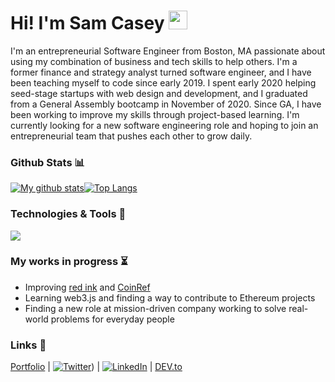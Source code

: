 # Hi! I'm Sam Casey <img src="https://raw.githubusercontent.com/MartinHeinz/MartinHeinz/master/wave.gif" width="30px">

I'm an entrepreneurial Software Engineer from Boston, MA passionate about using my combination of business and tech skills to help others.  I'm a former finance and strategy analyst turned software engineer, and I have been teaching myself to code since early 2019. I spent early 2020 helping seed-stage startups with web design and development, and I graduated from a General Assembly bootcamp in November of 2020. Since GA, I have been working to improve my skills through project-based learning. I'm currently looking for a new software engineering role and hoping to join an entrepreneurial team that pushes each other to grow daily.



### Github Stats 📊

[![My github stats](https://github-readme-stats.vercel.app/api?username=samuel-casey&theme=vue&show_icons=true&hide_border=true&hide_title=true)](https://github.com/anuraghazra/github-readme-stats)[![Top Langs](https://github-readme-stats.vercel.app/api/top-langs/?username=samuel-casey&layout=compact&hide=html,jupyter%20notebook,TeX&langs_count=9&theme=vue&show_icons=true&card_width=350&hide_border=true)](https://github.com/anuraghazra/github-readme-stats)



### Technologies & Tools  🧰

<img src=https://res.cloudinary.com/scimgcloud/image/upload/v1606874741/Screen_Shot_2020-12-01_at_9.04.53_PM_vswy9n.png />



### My works in progress  ⏳
- Improving [red ink](https://red-ink-writing.com) and [CoinRef](https://coinref.org)
- Learning web3.js and finding a way to contribute to Ethereum projects
- Finding a new role at mission-driven company working to solve real-world problems for everyday people 



### Links  🔗
[Portfolio](https://samcasey.info) |   [![Twitter][1.2]]([1.3))  |   [![LinkedIn][2.2]](https://www.linkedin.com/in/sam-casey1/)   |   [DEV.to](https://dev.to/samuelcasey)

[1.2]: http://i.imgur.com/wWzX9uB.png (twitter icon without padding)
[1.3]: https://twitter.com/_samcasey
[2.2]: https://raw.githubusercontent.com/MartinHeinz/MartinHeinz/master/linkedin-3-16.png (LinkedIn icon without padding)
[3.2]: https://d2fltix0v2e0sb.cloudfront.net/dev-black.png (DEV.to logo)

